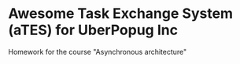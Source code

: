 # Awesome Task Exchange System (aTES) for UberPopug Inc

Homework for the course "Asynchronous architecture"

